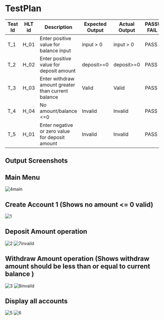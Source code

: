 # TestPlan

| Test Id | HLT id | Description | Expected Output | Actual Output | PASS\ FAIL |
| --------|--------|-------------|-----------------|---------------|------------|
| T_1     | H_01   | Enter positive value for balance input| input > 0 | input > 0| PASS |
| T_2     | H_02   | Enter positive value for deposit amount | deposit>=0 | deposit>=0 | PASS |
| T_3     | H_03   | Enter withdraw amount greater than current balance | Valid | Valid| PASS|
| T_4     | H_04   | No amount/balance <=0 | Invalid | Invalid | PASS|
| T_5     | H_01   | Enter negative or zero value for deposit amount |Invalid | Invalid | PASS |






## Output Screenshots
## Main Menu

![4main](https://user-images.githubusercontent.com/98818228/163027370-6011f670-5a05-45b5-bddc-bedbe0cf6bd3.PNG)


## Create Account 1 (Shows no amount <= 0 valid)


![1](https://user-images.githubusercontent.com/98818228/163027384-bb1ca16a-0bf3-4e9c-b119-ac30111cb5a4.PNG)


## Deposit Amount operation

![2](https://user-images.githubusercontent.com/98818228/163027357-7459737a-01ad-4acf-ae91-17719860bf0e.PNG)
![7invaild](https://user-images.githubusercontent.com/98818228/163028034-05fceb8b-fb67-41d3-8046-538165ce3fb8.PNG)

## Withdraw Amount operation (Shows withdraw amount should be less than or equal to current balance )

![3](https://user-images.githubusercontent.com/98818228/163027367-9e1d1348-ed0b-44a4-bccf-a9f7e5e8e72e.PNG)
![8invaild](https://user-images.githubusercontent.com/98818228/163028042-bd71e458-73f9-45ec-acf2-25fc7ee030b2.PNG)


## Display all accounts

![5](https://user-images.githubusercontent.com/98818228/163027375-917971bc-c4b0-428b-b63e-606c3c7ef709.PNG)
![6](https://user-images.githubusercontent.com/98818228/163027378-84ea2c09-9bad-4e25-96d6-61e81dbc2e6f.PNG)

